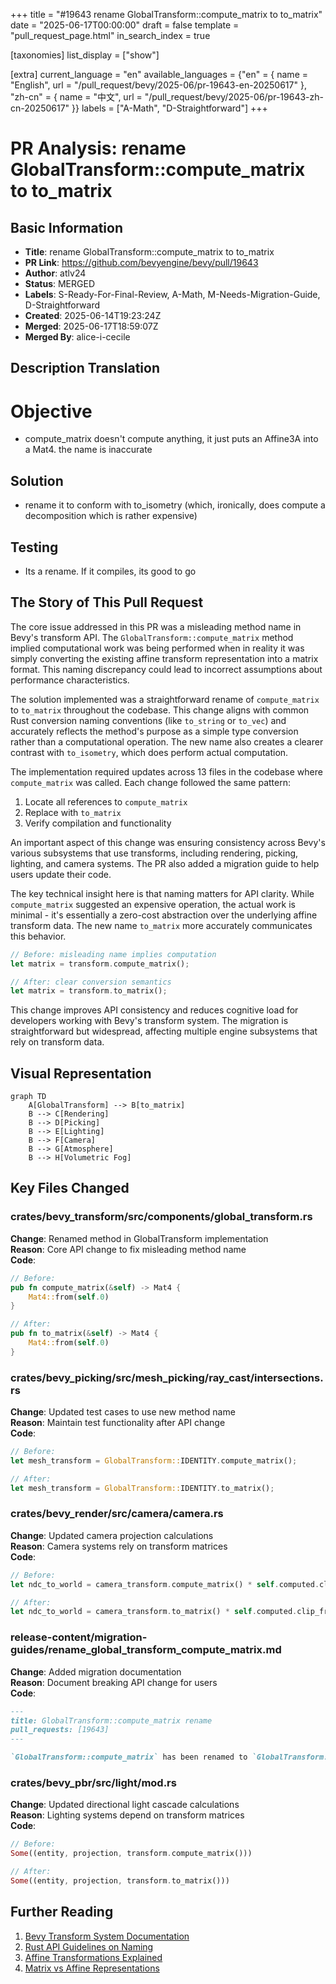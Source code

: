 +++
title = "#19643 rename GlobalTransform::compute_matrix to to_matrix"
date = "2025-06-17T00:00:00"
draft = false
template = "pull_request_page.html"
in_search_index = true

[taxonomies]
list_display = ["show"]

[extra]
current_language = "en"
available_languages = {"en" = { name = "English", url = "/pull_request/bevy/2025-06/pr-19643-en-20250617" }, "zh-cn" = { name = "中文", url = "/pull_request/bevy/2025-06/pr-19643-zh-cn-20250617" }}
labels = ["A-Math", "D-Straightforward"]
+++

# PR Analysis: rename GlobalTransform::compute_matrix to to_matrix

## Basic Information
- **Title**: rename GlobalTransform::compute_matrix to to_matrix
- **PR Link**: https://github.com/bevyengine/bevy/pull/19643
- **Author**: atlv24
- **Status**: MERGED
- **Labels**: S-Ready-For-Final-Review, A-Math, M-Needs-Migration-Guide, D-Straightforward
- **Created**: 2025-06-14T19:23:24Z
- **Merged**: 2025-06-17T18:59:07Z
- **Merged By**: alice-i-cecile

## Description Translation
# Objective

- compute_matrix doesn't compute anything, it just puts an Affine3A into a Mat4. the name is inaccurate

## Solution

- rename it to conform with to_isometry (which, ironically, does compute a decomposition which is rather expensive)

## Testing

- Its a rename. If it compiles, its good to go

## The Story of This Pull Request

The core issue addressed in this PR was a misleading method name in Bevy's transform API. The `GlobalTransform::compute_matrix` method implied computational work was being performed when in reality it was simply converting the existing affine transform representation into a matrix format. This naming discrepancy could lead to incorrect assumptions about performance characteristics.

The solution implemented was a straightforward rename of `compute_matrix` to `to_matrix` throughout the codebase. This change aligns with common Rust conversion naming conventions (like `to_string` or `to_vec`) and accurately reflects the method's purpose as a simple type conversion rather than a computational operation. The new name also creates a clearer contrast with `to_isometry`, which does perform actual computation.

The implementation required updates across 13 files in the codebase where `compute_matrix` was called. Each change followed the same pattern:
1. Locate all references to `compute_matrix`
2. Replace with `to_matrix`
3. Verify compilation and functionality

An important aspect of this change was ensuring consistency across Bevy's various subsystems that use transforms, including rendering, picking, lighting, and camera systems. The PR also added a migration guide to help users update their code.

The key technical insight here is that naming matters for API clarity. While `compute_matrix` suggested an expensive operation, the actual work is minimal - it's essentially a zero-cost abstraction over the underlying affine transform data. The new name `to_matrix` more accurately communicates this behavior.

```rust
// Before: misleading name implies computation
let matrix = transform.compute_matrix();

// After: clear conversion semantics
let matrix = transform.to_matrix();
```

This change improves API consistency and reduces cognitive load for developers working with Bevy's transform system. The migration is straightforward but widespread, affecting multiple engine subsystems that rely on transform data.

## Visual Representation

```mermaid
graph TD
    A[GlobalTransform] --> B[to_matrix]
    B --> C[Rendering]
    B --> D[Picking]
    B --> E[Lighting]
    B --> F[Camera]
    B --> G[Atmosphere]
    B --> H[Volumetric Fog]
```

## Key Files Changed

### crates/bevy_transform/src/components/global_transform.rs
**Change**: Renamed method in GlobalTransform implementation  
**Reason**: Core API change to fix misleading method name  
**Code**:  
```rust
// Before:
pub fn compute_matrix(&self) -> Mat4 {
    Mat4::from(self.0)
}

// After:
pub fn to_matrix(&self) -> Mat4 {
    Mat4::from(self.0)
}
```

### crates/bevy_picking/src/mesh_picking/ray_cast/intersections.rs
**Change**: Updated test cases to use new method name  
**Reason**: Maintain test functionality after API change  
**Code**:  
```rust
// Before:
let mesh_transform = GlobalTransform::IDENTITY.compute_matrix();

// After:
let mesh_transform = GlobalTransform::IDENTITY.to_matrix();
```

### crates/bevy_render/src/camera/camera.rs
**Change**: Updated camera projection calculations  
**Reason**: Camera systems rely on transform matrices  
**Code**:  
```rust
// Before:
let ndc_to_world = camera_transform.compute_matrix() * self.computed.clip_from_view.inverse();

// After:
let ndc_to_world = camera_transform.to_matrix() * self.computed.clip_from_view.inverse();
```

### release-content/migration-guides/rename_global_transform_compute_matrix.md
**Change**: Added migration documentation  
**Reason**: Document breaking API change for users  
**Code**:  
```markdown
---
title: GlobalTransform::compute_matrix rename
pull_requests: [19643]
---

`GlobalTransform::compute_matrix` has been renamed to `GlobalTransform::to_matrix` because it does not compute anything, it simply moves data into a different type.
```

### crates/bevy_pbr/src/light/mod.rs
**Change**: Updated directional light cascade calculations  
**Reason**: Lighting systems depend on transform matrices  
**Code**:  
```rust
// Before:
Some((entity, projection, transform.compute_matrix()))

// After:
Some((entity, projection, transform.to_matrix()))
```

## Further Reading
1. [Bevy Transform System Documentation](https://bevyengine.org/learn/book/getting-started/transform/)
2. [Rust API Guidelines on Naming](https://rust-lang.github.io/api-guidelines/naming.html)
3. [Affine Transformations Explained](https://en.wikipedia.org/wiki/Affine_transformation)
4. [Matrix vs Affine Representations](https://www.scratchapixel.com/lessons/mathematics-physics-for-computer-graphics/geometry)